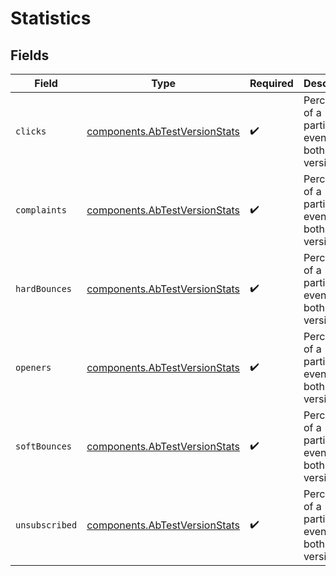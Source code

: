 # Statistics


## Fields

| Field                                                                          | Type                                                                           | Required                                                                       | Description                                                                    |
| ------------------------------------------------------------------------------ | ------------------------------------------------------------------------------ | ------------------------------------------------------------------------------ | ------------------------------------------------------------------------------ |
| `clicks`                                                                       | [components.AbTestVersionStats](../../models/components/abtestversionstats.md) | :heavy_check_mark:                                                             | Percentage of a particular event for both versions                             |
| `complaints`                                                                   | [components.AbTestVersionStats](../../models/components/abtestversionstats.md) | :heavy_check_mark:                                                             | Percentage of a particular event for both versions                             |
| `hardBounces`                                                                  | [components.AbTestVersionStats](../../models/components/abtestversionstats.md) | :heavy_check_mark:                                                             | Percentage of a particular event for both versions                             |
| `openers`                                                                      | [components.AbTestVersionStats](../../models/components/abtestversionstats.md) | :heavy_check_mark:                                                             | Percentage of a particular event for both versions                             |
| `softBounces`                                                                  | [components.AbTestVersionStats](../../models/components/abtestversionstats.md) | :heavy_check_mark:                                                             | Percentage of a particular event for both versions                             |
| `unsubscribed`                                                                 | [components.AbTestVersionStats](../../models/components/abtestversionstats.md) | :heavy_check_mark:                                                             | Percentage of a particular event for both versions                             |
